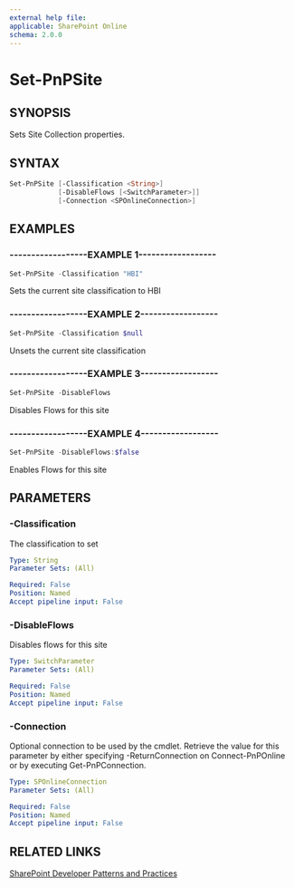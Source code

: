 ```yaml
---
external help file:
applicable: SharePoint Online
schema: 2.0.0
---
```

# Set-PnPSite

## SYNOPSIS
Sets Site Collection properties.

## SYNTAX 

```powershell
Set-PnPSite [-Classification <String>]
            [-DisableFlows [<SwitchParameter>]]
            [-Connection <SPOnlineConnection>]
```

## EXAMPLES

### ------------------EXAMPLE 1------------------
```powershell
Set-PnPSite -Classification "HBI"
```

Sets the current site classification to HBI

### ------------------EXAMPLE 2------------------
```powershell
Set-PnPSite -Classification $null
```

Unsets the current site classification

### ------------------EXAMPLE 3------------------
```powershell
Set-PnPSite -DisableFlows
```

Disables Flows for this site

### ------------------EXAMPLE 4------------------
```powershell
Set-PnPSite -DisableFlows:$false
```

Enables Flows for this site

## PARAMETERS

### -Classification
The classification to set

```yaml
Type: String
Parameter Sets: (All)

Required: False
Position: Named
Accept pipeline input: False
```

### -DisableFlows
Disables flows for this site

```yaml
Type: SwitchParameter
Parameter Sets: (All)

Required: False
Position: Named
Accept pipeline input: False
```

### -Connection
Optional connection to be used by the cmdlet. Retrieve the value for this parameter by either specifying -ReturnConnection on Connect-PnPOnline or by executing Get-PnPConnection.

```yaml
Type: SPOnlineConnection
Parameter Sets: (All)

Required: False
Position: Named
Accept pipeline input: False
```

## RELATED LINKS

[SharePoint Developer Patterns and Practices](http://aka.ms/sppnp)